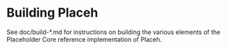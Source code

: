 Building Placeh
================

See doc/build-*.md for instructions on building the various
elements of the Placeholder Core reference implementation of Placeh.
